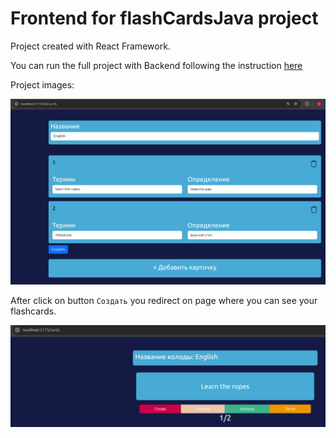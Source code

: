 # Frontend for flashCardsJava project

Project created with React Framework.

You can run the full project with Backend following the instruction [here](https://github.com/EgorUgchv/flashCardsFrontend)

Project images: 

![add-cards Page](/public/add-cardsPage.png)

After click on button `Создать` you redirect on page where you can see your flashcards.

![cards Page](/public/cardsPage.png)

